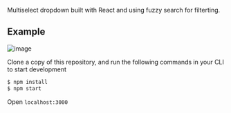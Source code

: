Multiselect dropdown built with React and using fuzzy search for filterting.

## Example

![image](https://user-images.githubusercontent.com/48213012/164521611-cdab9c01-6a0c-42d3-be30-2a4247bb8f3e.png)

Clone a copy of this repository, and run the following commands in your CLI to start development

```zsh
$ npm install
$ npm start
```

Open `localhost:3000`
